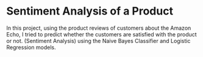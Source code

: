 # Sentiment Analysis of a Product
In this project, using the product reviews of customers about the Amazon Echo, I tried to predict whether the customers are satisfied with the product or not. (Sentiment Analysis) using the Naive Bayes Classifier and Logistic Regression models.


